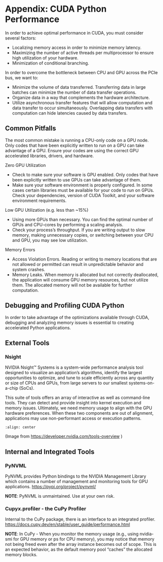 # Appendix: CUDA Python Performance

In order to achieve optimal performance in CUDA, you must consider several factors:
- Localizing memory access in order to minimize memory latency.
- Maximizing the number of active threads per multiprocessor to ensure high utilization of your hardware.
- Minimization of conditional branching.

In order to overcome the bottleneck between CPU and GPU across the PCIe bus, we want to:
- Minimize the volume of data transferred.  Transferring data in large batches can minimize the number of data transfer operations.
- Organize data in a way that complements the hardware architecture.
- Utilize asynchronous transfer features that will allow computation and data transfer to occur simultaneously.  Overlapping data transfers with computation can hide latencies caused by data transfers. 

## Common Pitfalls

The most common mistake is running a CPU-only code on a GPU node. Only codes that have been explicitly written to run on a GPU can take advantage of a GPU. Ensure your codes are using the correct GPU accelerated libraries, drivers, and hardware.

Zero GPU Utilization
- Check to make sure your software is GPU enabled.  Only codes that have been explicitly written to use GPUs can take advantage of them.
- Make sure your software environment is properly configured. In some cases certain libraries must be available for your code to run on GPUs. Check your dependencies, version of CUDA Toolkit, and your software environment requirements.
 
Low GPU Utilization (e.g. less than ~15%)
- Using more GPUs than necessary.  You can find the optimal number of GPUs and CPU-cores by performing a scaling analysis.
- Check your process’s throughput.  If you are writing output to slow memory, making unnecessary copies, or switching between your CPU and GPU, you may see low utilization.

Memory Errors
- Access Violation Errors.  Reading or writing to memory locations that are not allowed or permitted can result in unpredictable behavior and system crashes.
- Memory Leaks.  When memory is allocated but not correctly deallocated, the application will consume GPU memory resources, but not utilize them.  The allocated memory will not be available for further computation.

## Debugging and Profiling CUDA Python

In order to take advantage of the optimizations available through CUDA, debugging and analyzing memory issues is essential to creating accelerated Python applications.  

## External Tools

### Nsight

NVIDIA Nsight™ Systems is a system-wide performance analysis tool designed to visualize an application’s algorithms, identify the largest opportunities to optimize, and tune to scale efficiently across any quantity or size of CPUs and GPUs, from large servers to our smallest systems-on-a-chip (SoCs).

This suite of tools offers an array of interactive as well as command-line tools.  They can detect and provide insight into kernel execution and memory issues.  Ultimately, we need memory usage to align with the GPU hardware preferences.  When these two components are out of alignment, applications may use non-performant access or execution patterns.

```{image} ./images/appendix-01/nvidia-developer-tools-1070x400.svg
:align: center
```

(Image from https://developer.nvidia.com/tools-overview )

## Internal and Integrated Tools

### PyNVML

PyNVML provides Python bindings to the NVIDIA Management Library which contains a number of management and monitoring tools for GPU applications.
https://pypi.org/project/pynvml/ 

**NOTE**: PyNVML is unmaintained.  Use at your own risk.

### Cupyx.profiler - the CuPy Profiler

Internal to the CuPy package, there is an interface to an integrated profiler.
https://docs.cupy.dev/en/stable/user_guide/performance.html 

**NOTE**: In CuPy - When you monitor the memory usage (e.g., using nvidia-smi for GPU memory or ps for CPU memory), you may notice that memory not being freed even after the array instance becomes out of scope. This is an expected behavior, as the default memory pool “caches” the allocated memory blocks.
